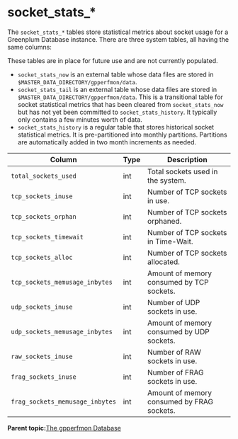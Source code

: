 # socket\_stats\_\* 

The `socket_stats_*` tables store statistical metrics about socket usage for a Greenplum Database instance. There are three system tables, all having the same columns:

These tables are in place for future use and are not currently populated.

-   `socket_stats_now` is an external table whose data files are stored in `$MASTER_DATA_DIRECTORY/gpperfmon/data`.
-   `socket_stats_tail` is an external table whose data files are stored in `$MASTER_DATA_DIRECTORY/gpperfmon/data`. This is a transitional table for socket statistical metrics that has been cleared from `socket_stats_now` but has not yet been committed to `socket_stats_history`. It typically only contains a few minutes worth of data.
-   `socket_stats_history` is a regular table that stores historical socket statistical metrics. It is pre-partitioned into monthly partitions. Partitions are automatically added in two month increments as needed.

|Column|Type|Description|
|------|----|-----------|
|`total_sockets_used`|int|Total sockets used in the system.|
|`tcp_sockets_inuse`|int|Number of TCP sockets in use.|
|`tcp_sockets_orphan`|int|Number of TCP sockets orphaned.|
|`tcp_sockets_timewait`|int|Number of TCP sockets in Time-Wait.|
|`tcp_sockets_alloc`|int|Number of TCP sockets allocated.|
|`tcp_sockets_memusage_inbytes`|int|Amount of memory consumed by TCP sockets.|
|`udp_sockets_inuse`|int|Number of UDP sockets in use.|
|`udp_sockets_memusage_inbytes`|int|Amount of memory consumed by UDP sockets.|
|`raw_sockets_inuse`|int|Number of RAW sockets in use.|
|`frag_sockets_inuse`|int|Number of FRAG sockets in use.|
|`frag_sockets_memusage_inbytes`|int|Amount of memory consumed by FRAG sockets.|

**Parent topic:**[The gpperfmon Database](../gpperfmon/dbref.html)

